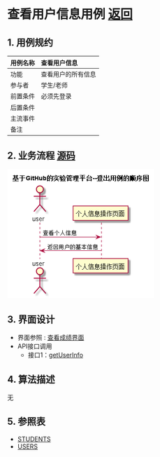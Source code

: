 # 查看用户信息用例 [返回](../README.md)
## 1. 用例规约

|用例名称|查看用户信息|
|-------|:-------------|
|功能|查看用户的所有信息|
|参与者|学生/老师|
|前置条件|必须先登录|
|后置条件| |
|主流事件| |
|备注| |

## 2. 业务流程 [源码](../src/查看用户信息.puml)
![sequence1](../images/查看用户信息.png) 

## 3. 界面设计
- 界面参照 : [查看成绩界面](../ui/watchInfor.html)
- API接口调用
    - 接口1：[getUserInfo](../impl/查看用户信息接口.md)

## 4. 算法描述
无

## 5. 参照表
- [STUDENTS](../数据库设计.md/#STUDENTS)
- [USERS](../数据库设计.md/#USERS)